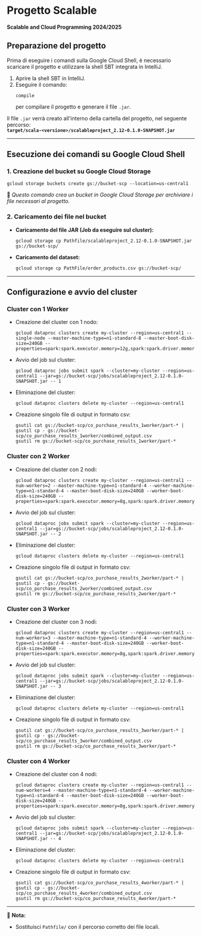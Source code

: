 # **Progetto Scalable**  
**Scalable and Cloud Programming 2024/2025**  

## **Preparazione del progetto**  
Prima di eseguire i comandi sulla Google Cloud Shell, è necessario scaricare il progetto e utilizzare la shell SBT integrata in IntelliJ.  

1. Aprire la shell SBT in IntelliJ.  
2. Eseguire il comando:  
   ```
   compile
   ```  
   per compilare il progetto e generare il file `.jar`.  

Il file `.jar` verrà creato all'interno della cartella del progetto, nel seguente percorso:  
**`target/scala-<versione>/scalableproject_2.12-0.1.0-SNAPSHOT.jar`**  

---

## **Esecuzione dei comandi su Google Cloud Shell**  

### **1. Creazione del bucket su Google Cloud Storage**  
```
gcloud storage buckets create gs://bucket-scp --location=us-central1
```
📌 *Questo comando crea un bucket in Google Cloud Storage per archiviare i file necessari al progetto.*  

### **2. Caricamento dei file nel bucket**  
- **Caricamento del file JAR (Job da eseguire sul cluster):**  
  ```
  gcloud storage cp Pathfile/scalableproject_2.12-0.1.0-SNAPSHOT.jar gs://bucket-scp/
  ```
- **Caricamento del dataset:**  
  ```
  gcloud storage cp PathFile/order_products.csv gs://bucket-scp/
  ```
  
---

## **Configurazione e avvio del cluster**  

### **Cluster con 1 Worker**  
- Creazione del cluster con 1 nodo:  
  ```
  gcloud dataproc clusters create my-cluster --region=us-central1 --single-node --master-machine-type=n1-standard-8 --master-boot-disk-size=240GB --properties=spark:spark.executor.memory=12g,spark:spark.driver.memory=12g,spark:spark.shuffle.memoryFraction=0.6
  ```
- Avvio del job sul cluster:  
  ```
  gcloud dataproc jobs submit spark --cluster=my-cluster --region=us-central1 --jar=gs://bucket-scp/jobs/scalableproject_2.12-0.1.0-SNAPSHOT.jar -- 1
  ```
- Eliminazione del cluster:  
  ```
  gcloud dataproc clusters delete my-cluster --region=us-central1 
  ```
- Creazione singolo file di output in formato csv:
  ```
  gsutil cat gs://bucket-scp/co_purchase_results_1worker/part-* | gsutil cp - gs://bucket-scp/co_purchase_results_1worker/combined_output.csv
  gsutil rm gs://bucket-scp/co_purchase_results_1worker/part-*  
  ``` 

### **Cluster con 2 Worker**  
- Creazione del cluster con 2 nodi:  
  ```
  gcloud dataproc clusters create my-cluster --region=us-central1 --num-workers=2 --master-machine-type=n1-standard-4 --worker-machine-type=n1-standard-4 --master-boot-disk-size=240GB --worker-boot-disk-size=240GB --properties=spark:spark.executor.memory=8g,spark:spark.driver.memory=8g,spark:spark.shuffle.memoryFraction=0.6,spark:spark.io.compression.codec=lz4
  ```
- Avvio del job sul cluster:  
  ```
  gcloud dataproc jobs submit spark --cluster=my-cluster --region=us-central1 --jar=gs://bucket-scp/jobs/scalableproject_2.12-0.1.0-SNAPSHOT.jar -- 2
  ```
- Eliminazione del cluster:  
  ```
  gcloud dataproc clusters delete my-cluster --region=us-central1 
  ```
- Creazione singolo file di output in formato csv:
  ```
  gsutil cat gs://bucket-scp/co_purchase_results_2worker/part-* | gsutil cp - gs://bucket-scp/co_purchase_results_2worker/combined_output.csv
  gsutil rm gs://bucket-scp/co_purchase_results_2worker/part-*  
  ``` 

### **Cluster con 3 Worker**  
- Creazione del cluster con 3 nodi:  
  ```
  gcloud dataproc clusters create my-cluster --region=us-central1 --num-workers=3 --master-machine-type=n1-standard-4 --worker-machine-type=n1-standard-4 --master-boot-disk-size=240GB --worker-boot-disk-size=240GB --properties=spark:spark.executor.memory=8g,spark:spark.driver.memory=8g,spark:spark.shuffle.memoryFraction=0.6,spark:spark.io.compression.codec=lz4
  ```
- Avvio del job sul cluster:  
  ```
  gcloud dataproc jobs submit spark --cluster=my-cluster --region=us-central1 --jar=gs://bucket-scp/jobs/scalableproject_2.12-0.1.0-SNAPSHOT.jar -- 3
  ```
- Eliminazione del cluster:  
  ```
  gcloud dataproc clusters delete my-cluster --region=us-central1 
  ```
- Creazione singolo file di output in formato csv:
  ```
  gsutil cat gs://bucket-scp/co_purchase_results_3worker/part-* | gsutil cp - gs://bucket-scp/co_purchase_results_3worker/combined_output.csv
  gsutil rm gs://bucket-scp/co_purchase_results_3worker/part-*  
  ``` 

### **Cluster con 4 Worker**  
- Creazione del cluster con 4 nodi:  
  ```
  gcloud dataproc clusters create my-cluster --region=us-central1 --num-workers=4 --master-machine-type=n1-standard-4 --worker-machine-type=n1-standard-4 --master-boot-disk-size=240GB --worker-boot-disk-size=240GB --properties=spark:spark.executor.memory=8g,spark:spark.driver.memory=8g,spark:spark.shuffle.memoryFraction=0.6,spark:spark.io.compression.codec=lz4
  ```
- Avvio del job sul cluster:  
  ```
  gcloud dataproc jobs submit spark --cluster=my-cluster --region=us-central1 --jar=gs://bucket-scp/jobs/scalableproject_2.12-0.1.0-SNAPSHOT.jar -- 4
  ```
- Eliminazione del cluster:  
  ```
  gcloud dataproc clusters delete my-cluster --region=us-central1 
  ```
- Creazione singolo file di output in formato csv:
  ```
  gsutil cat gs://bucket-scp/co_purchase_results_4worker/part-* | gsutil cp - gs://bucket-scp/co_purchase_results_4worker/combined_output.csv
  gsutil rm gs://bucket-scp/co_purchase_results_4worker/part-*  
  ``` 
---

📌 **Nota:**  
- Sostituisci `Pathfile/` con il percorso corretto dei file locali.   
